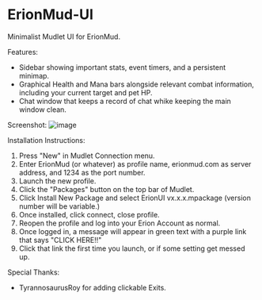# ErionMud-UI


Minimalist Mudlet UI for ErionMud.

Features:

- Sidebar showing important stats, event timers, and a persistent minimap.
- Graphical Health and Mana bars alongside relevant combat information, including your current target and pet HP.
- Chat window that keeps a record of chat whike keeping the main window clean.

Screenshot:
![image](https://github.com/user-attachments/assets/a4a1fcb0-e380-48b2-bbae-2617d50b819e)


Installation Instructions:

1. Press "New" in Mudlet Connection menu.
2. Enter ErionMud (or whatever) as profile name, erionmud.com as server address, and 1234 as the port number.
3. Launch the new profile.
4. Click the "Packages" button on the top bar of Mudlet.
5. Click Install New Package and select ErionUI vx.x.x.mpackage (version number will be variable.)
6. Once installed, click connect, close profile.
7. Reopen the profile and log into your Erion Account as normal.
8. Once logged in, a message will appear in green text with a purple link that says "CLICK HERE!!"
9. Click that link the first time you launch, or if some setting get messed up.

Special Thanks:
- TyrannosaurusRoy for adding clickable Exits.
